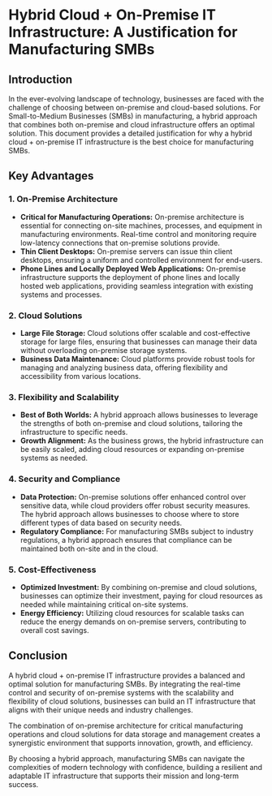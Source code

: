 # Hybrid Cloud + On-Premise IT Infrastructure: A Justification for Manufacturing SMBs

## Introduction

In the ever-evolving landscape of technology, businesses are faced with the challenge of choosing between on-premise and cloud-based solutions. For Small-to-Medium Businesses (SMBs) in manufacturing, a hybrid approach that combines both on-premise and cloud infrastructure offers an optimal solution. This document provides a detailed justification for why a hybrid cloud + on-premise IT infrastructure is the best choice for manufacturing SMBs.

## Key Advantages

### 1. On-Premise Architecture

- **Critical for Manufacturing Operations:** On-premise architecture is essential for connecting on-site machines, processes, and equipment in manufacturing environments. Real-time control and monitoring require low-latency connections that on-premise solutions provide.
- **Thin Client Desktops:** On-premise servers can issue thin client desktops, ensuring a uniform and controlled environment for end-users.
- **Phone Lines and Locally Deployed Web Applications:** On-premise infrastructure supports the deployment of phone lines and locally hosted web applications, providing seamless integration with existing systems and processes.

### 2. Cloud Solutions

- **Large File Storage:** Cloud solutions offer scalable and cost-effective storage for large files, ensuring that businesses can manage their data without overloading on-premise storage systems.
- **Business Data Maintenance:** Cloud platforms provide robust tools for managing and analyzing business data, offering flexibility and accessibility from various locations.

### 3. Flexibility and Scalability

- **Best of Both Worlds:** A hybrid approach allows businesses to leverage the strengths of both on-premise and cloud solutions, tailoring the infrastructure to specific needs.
- **Growth Alignment:** As the business grows, the hybrid infrastructure can be easily scaled, adding cloud resources or expanding on-premise systems as needed.

### 4. Security and Compliance

- **Data Protection:** On-premise solutions offer enhanced control over sensitive data, while cloud providers offer robust security measures. The hybrid approach allows businesses to choose where to store different types of data based on security needs.
- **Regulatory Compliance:** For manufacturing SMBs subject to industry regulations, a hybrid approach ensures that compliance can be maintained both on-site and in the cloud.

### 5. Cost-Effectiveness

- **Optimized Investment:** By combining on-premise and cloud solutions, businesses can optimize their investment, paying for cloud resources as needed while maintaining critical on-site systems.
- **Energy Efficiency:** Utilizing cloud resources for scalable tasks can reduce the energy demands on on-premise servers, contributing to overall cost savings.

## Conclusion

A hybrid cloud + on-premise IT infrastructure provides a balanced and optimal solution for manufacturing SMBs. By integrating the real-time control and security of on-premise systems with the scalability and flexibility of cloud solutions, businesses can build an IT infrastructure that aligns with their unique needs and industry challenges.

The combination of on-premise architecture for critical manufacturing operations and cloud solutions for data storage and management creates a synergistic environment that supports innovation, growth, and efficiency.

By choosing a hybrid approach, manufacturing SMBs can navigate the complexities of modern technology with confidence, building a resilient and adaptable IT infrastructure that supports their mission and long-term success.
